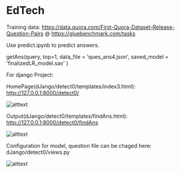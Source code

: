 # EdTech

Training data:
https://data.quora.com/First-Quora-Dataset-Release-Question-Pairs
@ https://gluebenchmark.com/tasks


Use predict.ipynb to predict answers.

getAns(query,
           top=1,
           data_file = 'ques_ans4.json',
           saved_model = 'finalizedLR_model.sav' )



For django Project:

HomePage(dJango/detect0/templates/index3.html):
http://127.0.0.1:8000/detect0/

![alttext](https://github.com/GursimranSinghKahlon/EdTech/tree/master/dJango/detect0/Screenshots/home.png)


Output(dJango/detect0/templates/findAns.html):
http://127.0.0.1:8000/detect0/findAns

![alttext](https://github.com/GursimranSinghKahlon/EdTech/tree/master/dJango/detect0/Screenshots/result.png)


Configuration for model, question file can be chaged here:
dJango/detect0/views.py

![alttext](https://github.com/GursimranSinghKahlon/EdTech/tree/master/dJango/detect0/Screenshots/settings.png)
